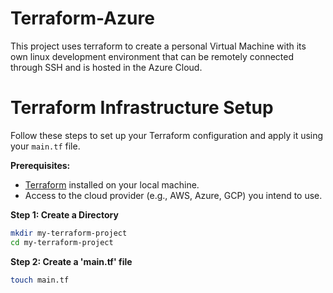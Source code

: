# Terraform-Azure
This project uses terraform to create a personal Virtual Machine with its own linux development environment that can be remotely connected through SSH and is hosted in the Azure Cloud.

# Terraform Infrastructure Setup

Follow these steps to set up your Terraform configuration and apply it using your `main.tf` file.

**Prerequisites:**
- [Terraform](https://www.terraform.io/downloads.html) installed on your local machine.
- Access to the cloud provider (e.g., AWS, Azure, GCP) you intend to use.

**Step 1: Create a Directory**
```sh
mkdir my-terraform-project
cd my-terraform-project
```
**Step 2: Create a 'main.tf' file**
```sh
touch main.tf
```




